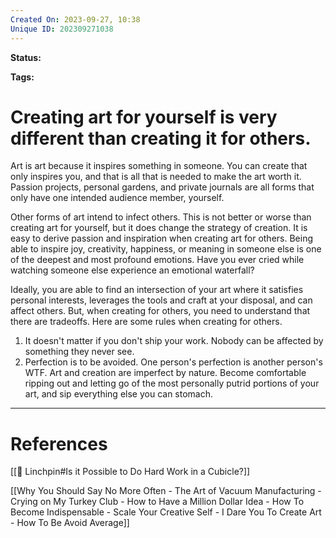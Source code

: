 ```yaml
---
Created On: 2023-09-27, 10:38
Unique ID: 202309271038
---
```

**Status:** 

**Tags:** 

# Creating art for yourself is very different than creating it for others.

Art is art because it inspires something in someone. You can create that only inspires you, and that is all that is needed to make the art worth it. Passion projects, personal gardens, and private journals are all forms that only have one intended audience member, yourself. 

Other forms of art intend to infect others. This is not better or worse than creating art for yourself, but it does change the strategy of creation. It is easy to derive passion and inspiration when creating art for others. Being able to inspire joy, creativity, happiness, or meaning in someone else is one of the deepest and most profound emotions. Have you ever cried while watching someone else experience an emotional waterfall? 

Ideally, you are able to find an intersection of your art where it satisfies personal interests, leverages the tools and craft at your disposal, and can affect others. But, when creating for others, you need to understand that there are tradeoffs. Here are some rules when creating for others. 

1. It doesn't matter if you don't ship your work. Nobody can be affected by something they never see. 
2. Perfection is to be avoided. One person's perfection is another person's WTF. Art and creation are imperfect by nature. Become comfortable ripping out and letting go of the most personally putrid portions of your art, and sip everything else you can stomach.  

---
# References

[[🔩 Linchpin#Is it Possible to Do Hard Work in a Cubicle?]]

[[Why You Should Say No More Often - The Art of Vacuum Manufacturing - Crying on My Turkey Club - How to Have a Million Dollar Idea - How To Become Indispensable - Scale Your Creative Self - I Dare You To Create Art - How To Be Avoid Average]]
